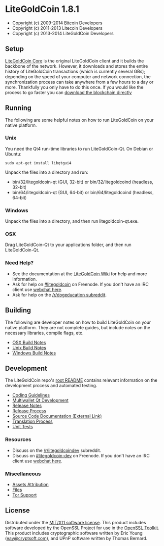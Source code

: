 LiteGoldCoin 1.8.1
====================

* Copyright (c) 2009-2014 Bitcoin Developers
* Copyright (c) 2011-2013 Litecoin Developers
* Copyright (c) 2013-2014 LiteGoldCoin Developers


Setup
---------------------
[LiteGoldCoin Core](http://litegoldcoin.com/en/download) is the original LiteGoldCoin client and it builds the backbone of the network. However, it downloads and stores the entire history of LiteGoldCoin transactions (which is currently several GBs); depending on the speed of your computer and network connection, the synchronization process can take anywhere from a few hours to a day or more. Thankfully you only have to do this once. If you would like the process to go faster you can [download the blockchain directly](bootstrap.md)

Running
---------------------
The following are some helpful notes on how to run LiteGoldCoin on your native platform. 

### Unix

You need the Qt4 run-time libraries to run LiteGoldCoin-Qt. On Debian or Ubuntu:

	sudo apt-get install libqtgui4

Unpack the files into a directory and run:

- bin/32/litegoldcoin-qt (GUI, 32-bit) or bin/32/litegoldcoind (headless, 32-bit)
- bin/64/litegoldcoin-qt (GUI, 64-bit) or bin/64/litegoldcoind (headless, 64-bit)



### Windows

Unpack the files into a directory, and then run litegoldcoin-qt.exe.

### OSX

Drag LiteGoldCoin-Qt to your applications folder, and then run LiteGoldCoin-Qt.

### Need Help?

* See the documentation at the [LiteGoldCoin Wiki](http://dogeco.in/)
for help and more information.
* Ask for help on [#litegoldcoin](http://webchat.freenode.net?channels=litegoldcoin) on Freenode. If you don't have an IRC client use [webchat here](http://webchat.freenode.net?channels=litegoldcoin).
* Ask for help on the [/r/dogeducation subreddit](http://reddit.com/r/dogeducation).

Building
---------------------
The following are developer notes on how to build LiteGoldCoin on your native platform. They are not complete guides, but include notes on the necessary libraries, compile flags, etc.

- [OSX Build Notes](build-osx.md)
- [Unix Build Notes](build-unix.md)
- [Windows Build Notes](build-msw.md)

Development
---------------------
The LiteGoldCoin repo's [root README](https://github.com/litegoldcoin/litegoldcoin/blob/master/README.md) contains relevant information on the development process and automated testing.

- [Coding Guidelines](coding.md)
- [Multiwallet Qt Development](multiwallet-qt.md)
- [Release Notes](release-notes.md)
- [Release Process](release-process.md)
- [Source Code Documentation (External Link)](https://dev.visucore.com/bitcoin/doxygen/)
- [Translation Process](translation_process.md)
- [Unit Tests](unit-tests.md)

### Resources
* Discuss on the [/r/litegoldcoindev](http://www.reddit.com/r/litegoldcoindev) subreddit.
* Discuss on [#litegoldcoin-dev](http://webchat.freenode.net/?channels=litegoldcoin-dev) on Freenode. If you don't have an IRC client use [webchat here](http://webchat.freenode.net/?channels=litegoldcoin-dev).

### Miscellaneous
- [Assets Attribution](assets-attribution.md)
- [Files](files.md)
- [Tor Support](tor.md)

License
---------------------
Distributed under the [MIT/X11 software license](http://www.opensource.org/licenses/mit-license.php).
This product includes software developed by the OpenSSL Project for use in the [OpenSSL Toolkit](http://www.openssl.org/). This product includes
cryptographic software written by Eric Young ([eay@cryptsoft.com](mailto:eay@cryptsoft.com)), and UPnP software written by Thomas Bernard.
